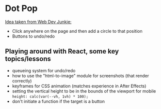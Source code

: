 # Dot Pop

[Idea taken from Web Dev Junkie:](https://www.youtube.com/watch?v=A0BmLYHLPZs)

- Click anywhere on the page and then add a circle to that position
- Buttons to undo/redo

## Playing around with React, some key topics/lessons

- queueing system for undo/redo
- how to use the "html-to-image" module for screenshots (that render correctly)
- keyframes for CSS animation (matches experience in After Effects)
- setting the vertical height to be in the bounds of the viewport for mobile `height: calc(var(--vh, 1vh) * 100);`
- don't initiate a function if the target is a button
